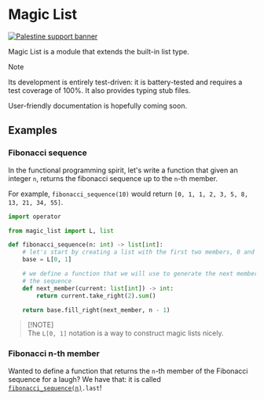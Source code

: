<!-- markdownlint-disable MD028 -->

# Magic List

[![Palestine support banner](https://raw.githubusercontent.com/Safouene1/support-palestine-banner/master/banner-support.svg)](https://irusa.org/middle-east/palestine/)

Magic List is a module that extends the built-in list type.

> [!NOTE]
> Its development is entirely test-driven: it is battery-tested and requires a
> test coverage of 100%. It also provides typing stub files.

User-friendly documentation is hopefully coming soon.

## Examples

### Fibonacci sequence

In the functional programming spirit, let's write a function that given an integer `n`, returns the fibonacci sequence up to the `n`-th member.

For example, `fibonacci_sequence(10)` would return `[0, 1, 1, 2, 3, 5, 8, 13, 21, 34, 55]`.

```py
import operator

from magic_list import L, list

def fibonacci_sequence(n: int) -> list[int]:
    # let's start by creating a list with the first two members, 0 and 1.
    base = L[0, 1]

    # we define a function that we will use to generate the next members of
    # the sequence
    def next_member(current: list[int]) -> int:
        return current.take_right(2).sum()

    return base.fill_right(next_member, n - 1)
```

> [!NOTE]\
> The `L[0, 1]` notation is a way to construct magic lists nicely.

### Fibonacci n-th member

Wanted to define a function that returns the `n`-th member of the Fibonacci sequence for a laugh? We have that: it is called [`fibonacci_sequence(n)`](#fibonacci-sequence)`.last`!
